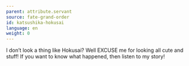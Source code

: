 ```yaml
---
parent: attribute.servant
source: fate-grand-order
id: katsushika-hokusai
language: en
weight: 0
---
```


I don’t look a thing like Hokusai?
Well EXCUSE me for looking all cute and stuff!
If you want to know what happened, then listen to my story!
